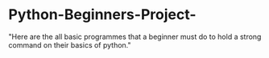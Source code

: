# Python-Beginners-Project-
"Here are the all basic programmes that a beginner must do to hold a strong command on their basics of python."
